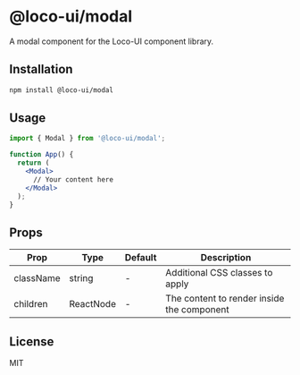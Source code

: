 # @loco-ui/modal

A modal component for the Loco-UI component library.

## Installation

```bash
npm install @loco-ui/modal
```

## Usage

```jsx
import { Modal } from '@loco-ui/modal';

function App() {
  return (
    <Modal>
      // Your content here
    </Modal>
  );
}
```

## Props

| Prop | Type | Default | Description |
|------|------|---------|-------------|
| className | string | - | Additional CSS classes to apply |
| children | ReactNode | - | The content to render inside the component |

## License

MIT
